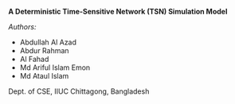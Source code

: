 **A Deterministic Time-Sensitive Network (TSN) Simulation Model**

*Authors:*
- Abdullah Al Azad
- Abdur Rahman
- Al Fahad
- Md Ariful Islam Emon
- Md Ataul Islam

Dept. of CSE, IIUC
Chittagong, Bangladesh
